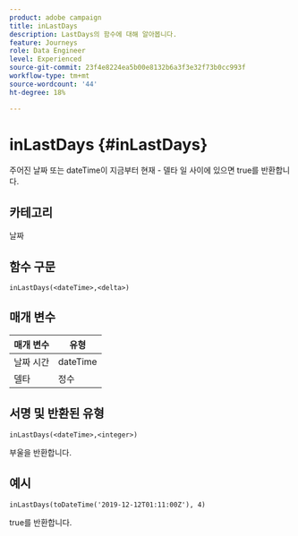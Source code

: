```yaml
---
product: adobe campaign
title: inLastDays
description: LastDays의 함수에 대해 알아봅니다.
feature: Journeys
role: Data Engineer
level: Experienced
source-git-commit: 23f4e8224ea5b00e8132b6a3f3e32f73b0cc993f
workflow-type: tm+mt
source-wordcount: '44'
ht-degree: 18%

---
```


# inLastDays {#inLastDays}

주어진 날짜 또는 dateTime이 지금부터 현재 - 델타 일 사이에 있으면 true를 반환합니다.

## 카테고리

날짜

## 함수 구문

`inLastDays(<dateTime>,<delta>)`

## 매개 변수

| 매개 변수 | 유형 |
|-----------|------------------|
| 날짜 시간 | dateTime |
| 델타 | 정수 |

## 서명 및 반환된 유형

`inLastDays(<dateTime>,<integer>)`

부울을 반환합니다.

## 예시

`inLastDays(toDateTime('2019-12-12T01:11:00Z'), 4)`

true를 반환합니다.
